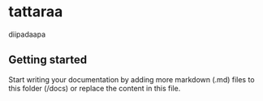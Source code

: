 # tattaraa

diipadaapa

## Getting started

Start writing your documentation by adding more markdown (.md) files to this
folder (/docs) or replace the content in this file.
